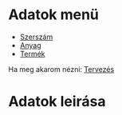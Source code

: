 # Adatok menü

- [Szerszám](mk001_hu/mk001_hu.md)
- [Anyag](mk002_hu/mk002_hu.md)
- [Termék](mk003_hu/mk003_hu.md)

Ha meg akarom nézni:
[Tervezés](../p1_hu/p1_hu.md)

# Adatok leirása


